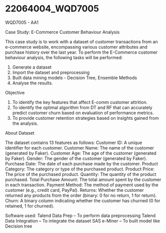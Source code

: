 # 22064004_WQD7005
WQD7005 - AA1

Case Study: E-Commerce Customer Behaviour Analysis

This case study is to work with a dataset of customer transactions from an e-commerce website,
encompassing various customer attributes and purchase history over the last year. To perform the E-Commerce customer behaviour analysis, the following tasks will be performed:

1.	Generate a dataset 
2.	Import the dataset and preprocessing
3.	Built data mining models - Decision Tree, Ensemble Methods
4.	Analyse the results.

Objective

1.	To identify the key features that affect E-comm customer attrition.
2.	To identify the optimal algorithm from DT and RF that can accurately predict customer churn based on evaluation of performance metrics.
3.	To provide customer retention strategies based on insights gained from the analysis.

About Dataset

The dataset contains 13 features as follows:
Customer ID: A unique identifier for each customer.
Customer Name: The name of the customer (generated by Faker).
Customer Age: The age of the customer (generated by Faker).
Gender: The gender of the customer (generated by Faker).
Purchase Date: The date of each purchase made by the customer.
Product Category: The category or type of the purchased product.
Product Price: The price of the purchased product.
Quantity: The quantity of the product purchased.
Total Purchase Amount: The total amount spent by the customer in each transaction.
Payment Method: The method of payment used by the customer (e.g., credit card, PayPal).
Returns: Whether the customer returned any products from the order (binary: 0 for no return, 1 for return).
Churn: A binary column indicating whether the customer has churned (0 for retained, 1 for churned).


Software used:
Talend Data Prep – To perform data preprocessing
Talend Data Integration – To integrate the dataset
SAS e-Miner – To built model like Decision tree
